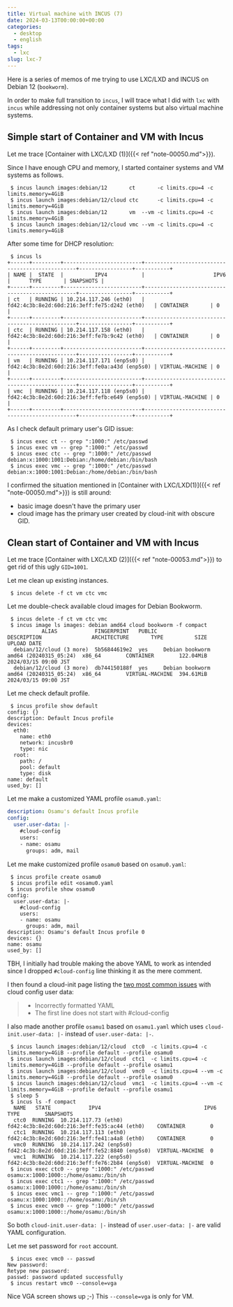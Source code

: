 ```yaml
---
title: Virtual machine with INCUS (7)
date: 2024-03-13T00:00:00+00:00
categories:
  - desktop
  - english
tags:
  - lxc
slug: lxc-7
---
```


Here is a series of memos of me trying to use LXC/LXD and INCUS on Debian 12 (`bookworm`).

In order to make full transition to `incus`, I will trace what I did with `lxc`
with `incus` while addressing not only container systems but also virtual
machine systems.

## Simple start of Container and VM with Incus

Let me trace [Container with LXC/LXD (1)]({{< ref "note-00050.md">}}).

Since I have enough CPU and memory, I started container systems and VM systems
as follows.

```console
 $ incus launch images:debian/12       ct       -c limits.cpu=4 -c limits.memory=4GiB
 $ incus launch images:debian/12/cloud ctc      -c limits.cpu=4 -c limits.memory=4GiB
 $ incus launch images:debian/12       vm  --vm -c limits.cpu=4 -c limits.memory=4GiB
 $ incus launch images:debian/12/cloud vmc --vm -c limits.cpu=4 -c limits.memory=4GiB
```
After some time for DHCP resolution:

```console
 $ incus ls
+------+---------+-------------------------+------------------------------------------------+-----------------+-----------+
| NAME |  STATE  |          IPV4           |                      IPV6                      |      TYPE       | SNAPSHOTS |
+------+---------+-------------------------+------------------------------------------------+-----------------+-----------+
| ct   | RUNNING | 10.214.117.246 (eth0)   | fd42:4c3b:8e2d:60d:216:3eff:fe75:d242 (eth0)   | CONTAINER       | 0         |
+------+---------+-------------------------+------------------------------------------------+-----------------+-----------+
| ctc  | RUNNING | 10.214.117.158 (eth0)   | fd42:4c3b:8e2d:60d:216:3eff:fe7b:9c42 (eth0)   | CONTAINER       | 0         |
+------+---------+-------------------------+------------------------------------------------+-----------------+-----------+
| vm   | RUNNING | 10.214.117.171 (enp5s0) | fd42:4c3b:8e2d:60d:216:3eff:fe0a:a43d (enp5s0) | VIRTUAL-MACHINE | 0         |
+------+---------+-------------------------+------------------------------------------------+-----------------+-----------+
| vmc  | RUNNING | 10.214.117.118 (enp5s0) | fd42:4c3b:8e2d:60d:216:3eff:fefb:e649 (enp5s0) | VIRTUAL-MACHINE | 0         |
+------+---------+-------------------------+------------------------------------------------+-----------------+-----------+
```
As I check default primary user's GID issue:

```console
 $ incus exec ct -- grep ":1000:" /etc/passwd
 $ incus exec vm -- grep ":1000:" /etc/passwd
 $ incus exec ctc -- grep ":1000:" /etc/passwd
debian:x:1000:1001:Debian:/home/debian:/bin/bash
 $ incus exec vmc -- grep ":1000:" /etc/passwd
debian:x:1000:1001:Debian:/home/debian:/bin/bash
```

I confirmed the situation mentioned in
[Container with LXC/LXD(1)]({{< ref "note-00050.md">}}) is still around:

* basic image doesn't have the primary user
* cloud image has the primary user created by cloud-init with obscure GID.

## Clean start of Container and VM with Incus

Let me trace [Container with LXC/LXD (2)]({{< ref "note-00053.md">}}) to get
rid of this ugly `GID=1001`.

Let me clean up existing instances.

```console
 $ incus delete -f ct vm ctc vmc
```
Let me double-check available cloud images for Debian Bookworm.

```console
 $ incus delete -f ct vm ctc vmc
 $ incus image ls images: debian amd64 cloud bookworm -f compact
           ALIAS            FINGERPRINT   PUBLIC               DESCRIPTION                ARCHITECTURE       TYPE          SIZE         UPLOAD DATE
  debian/12/cloud (3 more)  5b56844619e2  yes     Debian bookworm amd64 (20240315_05:24)  x86_64        CONTAINER        122.04MiB  2024/03/15 09:00 JST
  debian/12/cloud (3 more)  db744150188f  yes     Debian bookworm amd64 (20240315_05:24)  x86_64        VIRTUAL-MACHINE  394.61MiB  2024/03/15 09:00 JST
```

Let me check default profile.

```console
 $ incus profile show default
config: {}
description: Default Incus profile
devices:
  eth0:
    name: eth0
    network: incusbr0
    type: nic
  root:
    path: /
    pool: default
    type: disk
name: default
used_by: []
```

Let me make a customized YAML profile `osamu0.yaml`:

```yaml
description: Osamu's default Incus profile
config:
  user.user-data: |-
    #cloud-config
    users:
    - name: osamu
      groups: adm, mail
```

Let me make customized profile `osamu0` based on `osamu0.yaml`:

```console
 $ incus profile create osamu0
 $ incus profile edit <osamu0.yaml
 $ incus profile show osamu0
config:
  user.user-data: |-
    #cloud-config
    users:
    - name: osamu
      groups: adm, mail
description: Osamu's default Incus profile 0
devices: {}
name: osamu
used_by: []
```

TBH, I initially had trouble making the above YAML to work as intended since I dropped `#cloud-config` line thinking it as the mere comment.

I then found a cloud-init page listing the
[two most common issues](https://cloudinit.readthedocs.io/en/latest/howto/debug_user_data.html)
with cloud config user data:

> * Incorrectly formatted YAML
> * The first line does not start with #cloud-config

I also made another profile `osamu1` based on `osamu1.yaml` which uses
`cloud-init.user-data: |-` instead of `user.user-data: |-`.

```console
 $ incus launch images:debian/12/cloud  ctc0  -c limits.cpu=4 -c limits.memory=4GiB --profile default --profile osamu0
 $ incus launch images:debian/12/cloud  ctc1  -c limits.cpu=4 -c limits.memory=4GiB --profile default --profile osamu1
 $ incus launch images:debian/12/cloud  vmc0  -c limits.cpu=4 --vm -c limits.memory=4GiB --profile default --profile osamu0
 $ incus launch images:debian/12/cloud  vmc1  -c limits.cpu=4 --vm -c limits.memory=4GiB --profile default --profile osamu1
 $ sleep 5
 $ incus ls -f compact
  NAME   STATE            IPV4                                 IPV6                            TYPE        SNAPSHOTS
  ctc0  RUNNING  10.214.117.73 (eth0)     fd42:4c3b:8e2d:60d:216:3eff:fe35:ac44 (eth0)    CONTAINER        0
  ctc1  RUNNING  10.214.117.113 (eth0)    fd42:4c3b:8e2d:60d:216:3eff:fe41:a4a8 (eth0)    CONTAINER        0
  vmc0  RUNNING  10.214.117.242 (enp5s0)  fd42:4c3b:8e2d:60d:216:3eff:fe52:8840 (enp5s0)  VIRTUAL-MACHINE  0
  vmc1  RUNNING  10.214.117.222 (enp5s0)  fd42:4c3b:8e2d:60d:216:3eff:fe76:2b84 (enp5s0)  VIRTUAL-MACHINE  0
 $ incus exec ctc0 -- grep ":1000:" /etc/passwd
osamu:x:1000:1000::/home/osamu:/bin/sh
 $ incus exec ctc1 -- grep ":1000:" /etc/passwd
osamu:x:1000:1000::/home/osamu:/bin/sh
 $ incus exec vmc1 -- grep ":1000:" /etc/passwd
osamu:x:1000:1000::/home/osamu:/bin/sh
 $ incus exec vmc0 -- grep ":1000:" /etc/passwd
osamu:x:1000:1000::/home/osamu:/bin/sh
```

So both `cloud-init.user-data: |-` instead of `user.user-data: |-` are valid
YAML configuration.

Let me set password for `root` account.

```console
 $ incus exec vmc0 -- passwd
New password: 
Retype new password: 
passwd: password updated successfully
 $ incus restart vmc0 --console=vga
```

Nice VGA screen shows up ;-)  This `--console=vga` is only for VM.




<!--

## Tracing [Container with LXC/LXD (3)]({{< ref "note-00054.md">}})



## Tracing [Container with LXC/LXD (4)]({{< ref "note-00055.md">}})



## Tracing [Container with LXC/LXD (5)]({{< ref "note-00056.md">}})


-->

<!-- vim: set sw=4 sts=4 ai si et tw=79 ft=markdown: -->
